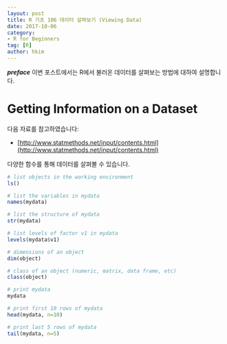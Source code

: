 ```yaml
---
layout: post  
title: R 기초 106 데이터 살펴보기 (Viewing Data)  
date: 2017-10-06  
category:
- R for Beginners
tag: [R]  
author: hkim  
---
```


***preface*** 이번 포스트에서는 R에서 불러온 데이터를 살펴보는 방법에 대하여 설명합니다.

# Getting Information on a Dataset

다음 자료를 참고하였습니다:  
- [http://www.statmethods.net/input/contents.html](http://www.statmethods.net/input/contents.html)

다양한 함수를 통해 데이터를 살펴볼 수 있습니다.

```r
# list objects in the working environment
ls()

# list the variables in mydata
names(mydata)

# list the structure of mydata
str(mydata)

# list levels of factor v1 in mydata
levels(mydata$v1)

# dimensions of an object
dim(object)

# class of an object (numeric, matrix, data frame, etc)
class(object)

# print mydata
mydata

# print first 10 rows of mydata
head(mydata, n=10)

# print last 5 rows of mydata
tail(mydata, n=5)
```
